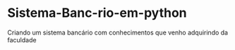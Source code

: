 # Sistema-Banc-rio-em-python
Criando um sistema bancário com conhecimentos que venho adquirindo da faculdade
